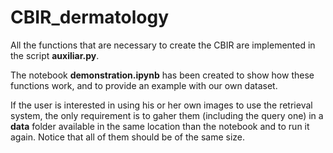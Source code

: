 # CBIR_dermatology

All the functions that are necessary to create the CBIR are implemented in the script **auxiliar.py**.

The notebook **demonstration.ipynb** has been created to show how these functions work, and to provide an example with our own dataset.

If the user is interested in using his or her own images to use the retrieval system, the only requirement is to gaher them (including the query one) in a **data** folder available in the same location than the notebook and to run it again. Notice that all of them should be of the same size. 
